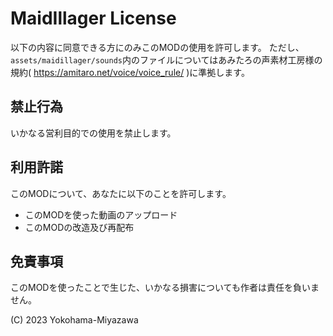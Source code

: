 # MaidIllager License

以下の内容に同意できる方にのみこのMODの使用を許可します。
ただし、`assets/maidillager/sounds`内のファイルについてはあみたろの声素材工房様の規約( https://amitaro.net/voice/voice_rule/ )に準拠します。

## 禁止行為
いかなる営利目的での使用を禁止します。

## 利用許諾
このMODについて、あなたに以下のことを許可します。
- このMODを使った動画のアップロード
- このMODの改造及び再配布

## 免責事項
このMODを使ったことで生じた、いかなる損害についても作者は責任を負いません。

(C) 2023 Yokohama-Miyazawa
